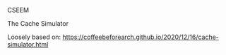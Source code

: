 CSEEM

The Cache Simulator

Loosely based on: https://coffeebeforearch.github.io/2020/12/16/cache-simulator.html
